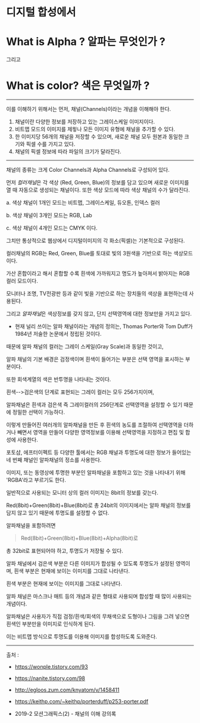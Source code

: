 디지털 합성에서 
=============


What is Alpha ?
알파는 무엇인가 ? 
=============


그리고


What is color? 
색은 무엇일까 ?
======================


* * *


이를 이해하기 위해서는 먼저, 채널(Channels)이라는 개념을 이해해야 한다. 


1. 채널이란 다양한 정보를 저장하고 있는 그레이스케일 이미지이다.
2. 비트맵 모드의 이미지를 제욓나 모든 이미지 유형에 채널을 추가할 수 있다.
3. 한 이미지당 56개의 채널을 저장할 수 있으며, 새로운 채널 모두 원본과 동일한 크기와 픽셀 수를 가지고 있다. 
4. 채널의 픽셀 정보에 따라 파일의 크기가 달라진다. 

* * *

채널의 종류는 크게 Color Channels과 Alpha Channels로 구성되어 있다.

먼저 *컬러채널*은 각 색상 (Red, Green, Blue)의 정보를 담고 있으며 새로운 이미지를 열 때 자동으로 생성되는 채널이다.
또한 색상 모드에 따라 색상 채널의 수가 달라진다. 


 a. 색상 채널이 1개인 모드는 비트맵, 그레이스케일, 듀오톤, 인덱스 컬러
 
 
 b. 색상 채널이 3개인 모드는 RGB, Lab
 
 
 c. 색상 채널이 4개인 모드는 CMYK 이다. 
 
 그치만 통상적으로 웹상에서 디지털이미지의 각 화소(픽셀)는 기본적으로 구성된다.
 

컬러채널의 RGB는 Red, Green, Blue를 토대로 빛의 3원색을 기반으로 하는 색상모드이다. 


가산 혼합이라고 해서 혼합할 수록 흰색에 가까워지고 명도가 높아져서 밝아지는 RGB컬러 모드이다. 


모니터나 조명, TV전광판 등과 같이 빛을 기반으로 하는 장치들의 색상을 표현하는데 사용된다. 


그리고 *알파채널*은 색상정보를 갖지 않고, 단지 선택영역에 대한 정보만을 가지고 있다. 

* 현재 널리 쓰이는 알파 채널이라는 개념의 정의는, Thomas Porter와 Tom Duff가 1984년 저술한 논문에서 정립된 것이다. 


때문에 알파 채널의 컬러는 그레이 스케일(Gray Scale)과 동일한 것이고,


알파 채널의 기본 배경은 검정색이며 흰색이 들어가는 부분은 선택 영역을 표시하는 부분이다.


또한 회색계열의 색은 반투명을 나타내는 것이다.


흰색-->검은색의 단계로 표현되는 그레이 컬러는 모두 256가지이며, 


알파채널은 흰색과 검은색 즉 그레이컬러의 256단계로 선택영역을 설정할 수 있기 때문에 정밀한 선택이 가능하다. 


이렇게 만들어진 여러개의 알파채널을 만든 후 흰색의 농도를 조절하여 선택영역을 더하거나 빼면서 영역을 만들어 다양한 영역정보를 이용해 선택영역을 지정하고 편집 및 합성에 사용한다. 


포토샵, 에프터이펙트 등 다양한 툴에서는 RGB 채널과 투명도에 대한 정보가 들어있는 네 번째 채널인 알파채널의 정소를 사용한다.


이미지, 또는 동영상에 투명한 부분인 알파채널을 포함하고 있는 것을 나타내기 위해 'RGBA'라고 부르기도 한다.


일반적으로 사용되는 모니터 상의 컬러 이미지는 8bit의 정보를 갖는다.


Red(8bit)+Green(8bit)+Blue(8bit)로 총 24bit의 이미지에서는 알파 채널의 정보를 담지 않고 있기 때문에 투명도를 설정할 수 없다.


알파채널을 포함하려면 




> Red(8bit)+Green(8bit)+Blue(8bit)+Alpha(8bit)로 




총 32bit로 표현되어야 하고, 투명도가 저장될 수 있다. 


알파 채널에서 검은색 부분은 다른 이미지가 합성될 수 있도록 투명도가 설정된 영역이며, 흰색 부분은 현재에 보이는 이미지를 그대로 나타낸다. 


흰색 부분은 현재에 보이는 이미지를 그대로 나타낸다.


알파 채널은 마스크나 매트 등의 개념과 같은 형태로 사용되며 합성할 때 많이 사용되는 개념이다.


알파채널은 사용자가 직접 검정/흰색/회색의 무채색으로 도형이나 그림을 그려 넣으면 흰색인 부분만을 이미지로 인식하게 된다.


이는 비트맵 방식으로 투명도를 이용해 이미지를 합성하도록 도와준다. 



* * *

출처 : 
- https://wonple.tistory.com/93


- https://nanite.tistory.com/98


- http://egloos.zum.com/knyatom/v/1458411


- https://keithp.com/~keithp/porterduff/p253-porter.pdf


- 2019-2 모션그래픽스(2) - 채널의 이해 강의록 
